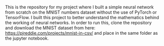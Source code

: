 This is the repository for my project where I built a simple neural network from scratch on the MNIST numbers dataset without the use of PyTorch or TensorFlow. I built this project to better understand the mathematics behind the working of neural networks. In order to run this, clone the repository and download the MNIST dataset from here: https://pjreddie.com/projects/mnist-in-csv/ and place in the same folder as the jupyter notebook.
